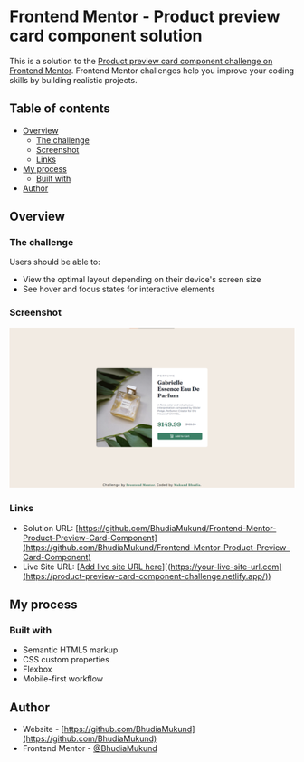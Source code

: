 # Frontend Mentor - Product preview card component solution

This is a solution to the [Product preview card component challenge on Frontend Mentor](https://www.frontendmentor.io/challenges/product-preview-card-component-GO7UmttRfa). Frontend Mentor challenges help you improve your coding skills by building realistic projects.

## Table of contents

- [Overview](#overview)
  - [The challenge](#the-challenge)
  - [Screenshot](#screenshot)
  - [Links](#links)
- [My process](#my-process)
  - [Built with](#built-with)
- [Author](#author)

## Overview

### The challenge

Users should be able to:

- View the optimal layout depending on their device's screen size
- See hover and focus states for interactive elements

### Screenshot

![](./images/screenshot.png)

### Links

- Solution URL: [https://github.com/BhudiaMukund/Frontend-Mentor-Product-Preview-Card-Component](https://github.com/BhudiaMukund/Frontend-Mentor-Product-Preview-Card-Component)
- Live Site URL: [[Add live site URL here](https://product-preview-card-component-challenge.netlify.app/)][(https://your-live-site-url.com](https://product-preview-card-component-challenge.netlify.app/))

## My process

### Built with

- Semantic HTML5 markup
- CSS custom properties
- Flexbox
- Mobile-first workflow

## Author

- Website - [https://github.com/BhudiaMukund](https://github.com/BhudiaMukund)
- Frontend Mentor - [@BhudiaMukund](https://www.frontendmentor.io/profile/BhudiaMukund)

